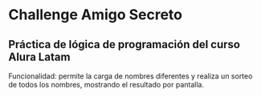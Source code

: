 # Challenge Amigo Secreto
## Práctica de lógica de programación del curso Alura Latam
Funcionalidad: permite la carga de nombres diferentes y realiza un sorteo de todos los nombres, mostrando el resultado por pantalla.
